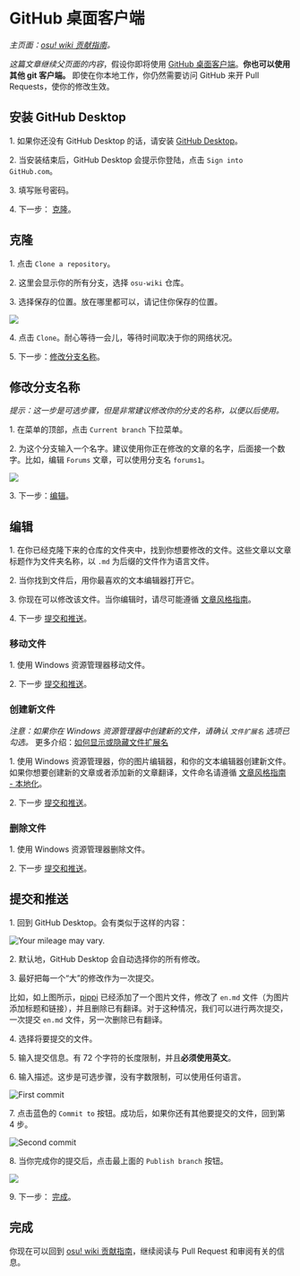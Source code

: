 # GitHub 桌面客户端

*主页面：[osu! wiki 贡献指南](/wiki/osu!_wiki_Contribution_Guide)。*

*这篇文章继续父页面的内容*，假设你即将使用 [GitHub 桌面客户端](https://desktop.github.com)。**你也可以使用其他 git 客户端。** 即使在你本地工作，你仍然需要访问 GitHub 来开 Pull Requests，使你的修改生效。

## 安装 GitHub Desktop

1\. 如果你还没有 GitHub Desktop 的话，请安装 [GitHub Desktop](https://desktop.github.com)。

2\. 当安装结束后，GitHub Desktop 会提示你登陆，点击 `Sign into GitHub.com`。

3\. 填写账号密码。

4\. 下一步： [克隆](#克隆)。

## 克隆

1\. 点击 `Clone a repository`。

2\. 这里会显示你的所有分支，选择 `osu-wiki` 仓库。

3\. 选择保存的位置。放在哪里都可以，请记住你保存的位置。

![](img/github-desktop-select-repo.jpg)

4\. 点击 `Clone`。耐心等待一会儿，等待时间取决于你的网络状况。

5\. 下一步：[修改分支名称](#修改分支名称)。

## 修改分支名称

*提示：这一步是可选步骤，但是非常建议修改你的分支的名称，以便以后使用。*

1\. 在菜单的顶部，点击 `Current branch` 下拉菜单。

2\. 为这个分支输入一个名字。建议使用你正在修改的文章的名字，后面接一个数字。比如，编辑 `Forums` 文章，可以使用分支名 `forums1`。

![](img/github-desktop-branch.jpg)

3\. 下一步：[编辑](#编辑)。

## 编辑

1\. 在你已经克隆下来的仓库的文件夹中，找到你想要修改的文件。这些文章以文章标题作为文件夹名称，以 `.md` 为后缀的文件作为语言文件。

2\. 当你找到文件后，用你最喜欢的文本编辑器打开它。

3\. 你现在可以修改该文件。当你编辑时，请尽可能遵循 [文章风格指南](/wiki/ASC)。

4\. 下一步 [提交和推送](#提交和推送)。

### 移动文件

1\. 使用 Windows 资源管理器移动文件。

2\. 下一步 [提交和推送](#提交和推送)。

### 创建新文件

*注意：如果你在 Windows 资源管理器中创建新的文件，请确认 `文件扩展名` 选项已勾选。* 更多介绍：[如何显示或隐藏文件扩展名](https://support.microsoft.com/zh-cn/help/865219/how-to-show-or-hide-file-name-extensions-in-windows-explorer)

1\. 使用 Windows 资源管理器，你的图片编辑器，和你的文本编辑器创建新文件。如果你想要创建新的文章或者添加新的文章翻译，文件命名请遵循 [文章风格指南 - 本地化](/wiki/ASC#本地化)。

2\. 下一步 [提交和推送](#提交和推送)。

### 删除文件

1\. 使用 Windows 资源管理器删除文件。

2\. 下一步 [提交和推送](#提交和推送)。

## 提交和推送

1\. 回到 GitHub Desktop。会有类似于这样的内容：

![](img/github-desktop-changes.jpg "Your mileage may vary.")

2\. 默认地，GitHub Desktop 会自动选择你的所有修改。

3\. 最好把每一个“大”的修改作为一次提交。

比如，如上图所示，[pippi](/wiki/Mascots#-pippi) 已经添加了一个图片文件，修改了 `en.md` 文件（为图片添加标题和链接），并且删除已有翻译。对于这种情况，我们可以进行两次提交，一次提交 `en.md` 文件，另一次删除已有翻译。

4\. 选择将要提交的文件。

5\. 输入提交信息。有 72 个字符的长度限制，并且**必须使用英文**。

6\. 输入描述。这步是可选步骤，没有字数限制，可以使用任何语言。

![](img/github-desktop-first-commit.jpg "First commit")

7\. 点击蓝色的 `Commit to` 按钮。成功后，如果你还有其他要提交的文件，回到第 4 步。

![](img/github-desktop-second-commit.jpg "Second commit")

8\. 当你完成你的提交后，点击最上面的 `Publish branch` 按钮。

![](img/github-desktop-push.jpg)

9\. 下一步： [完成](#完成)。

## 完成

你现在可以回到 [osu! wiki 贡献指南](/wiki/osu!_wiki_Contribution_Guide#完成)，继续阅读与 Pull Request 和审阅有关的信息。
